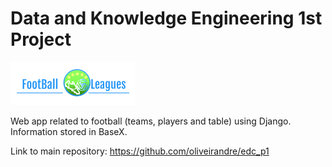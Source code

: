 # Data and Knowledge Engineering 1st Project

![logo](https://github.com/oliveirandre/edc_p1/blob/master/static/img/icons/logo2.png)

Web app related to football (teams, players and table) using Django. 
Information stored in BaseX.

Link to main repository: https://github.com/oliveirandre/edc_p1
